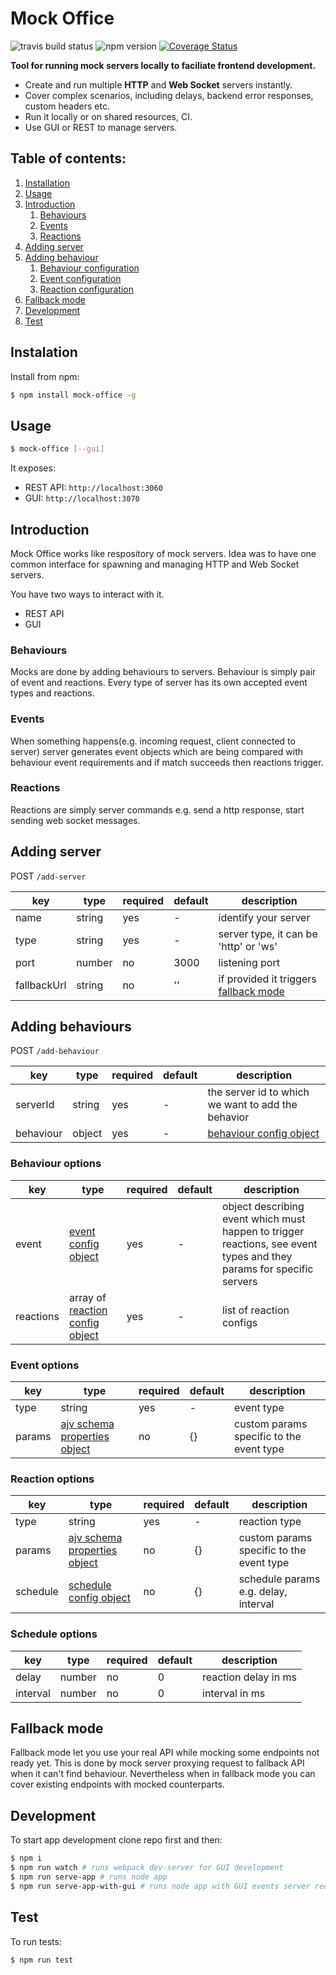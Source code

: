# Mock Office

![travis build status](https://travis-ci.org/xclix/mock-office.svg?branch=master) ![npm version](https://badge.fury.io/js/mock-office.svg) [![Coverage Status](https://coveralls.io/repos/github/xclix/mock-office/badge.svg?branch=master)](https://coveralls.io/github/xclix/mock-office?branch=master)

**Tool for running mock servers locally to faciliate frontend development.**

* Create and run multiple **HTTP** and **Web Socket** servers instantly.
* Cover complex scenarios, including delays, backend error responses, custom headers etc.
* Run it locally or on shared resources, CI.
* Use GUI or REST to manage servers.

## Table of contents:
1. [Installation](#installation)
1. [Usage](#usage)
1. [Introduction](#introduction)
    1. [Behaviours](#behaviours)
    1. [Events](#events)
    1. [Reactions](#reactions)
1. [Adding server](#adding-server)
1. [Adding behaviour](#adding-behaviour)
    1. [Behaviour configuration](#behaviour-options)
    1. [Event configuration](#event-options)
    1. [Reaction configuration](#reaction-options)
1. [Fallback mode](#fallback-mode)
1. [Development](#development)
1. [Test](#test)

## Instalation

Install from npm:
```sh
$ npm install mock-office -g
```

## Usage

```sh
$ mock-office [--gui]
```

It exposes:
* REST API: `http://localhost:3060`
* GUI: `http://localhost:3070`

## Introduction
Mock Office works like respository of mock servers. Idea was to have one common interface for spawning and managing HTTP and Web Socket servers.

You have two ways to interact with it.
* REST API
* GUI

### Behaviours
Mocks are done by adding behaviours to servers. Behaviour is simply pair of event and reactions. Every type of server has its own accepted event types and reactions.

### Events
When something happens(e.g. incoming request, client connected to server) server generates event objects which are being compared with behaviour event requirements and if match succeeds then reactions trigger.

### Reactions
Reactions are simply server commands e.g. send a http response, start sending web socket messages.

## Adding server

POST `/add-server`

key|type|required|default|description|
-|-|-|-|-|
name|string|yes|-|identify your server|
type|string|yes|-|server type, it can be 'http' or 'ws'|
port|number|no|3000|listening port|
fallbackUrl|string|no|''|if provided it triggers [fallback mode](#fallback-mode)|

## Adding behaviours

POST `/add-behaviour`

key|type|required|default|description|
-|-|-|-|-|
serverId|string|yes|-|the server id to which we want to add the behavior|
behaviour|object|yes|-|[behaviour config object](#behaviour-options)|

### Behaviour options

key|type|required|default|description|
-|-|-|-|-|
event|[event config object](#event-options)|yes|-|object describing event which must happen to trigger reactions, see event types and they params for specific servers|
reactions|array of [reaction config object](#reaction-options)|yes|-|list of reaction configs|

### Event options

key|type|required|default|description|
-|-|-|-|-|
type|string|yes|-|event type|
params|[ajv schema properties object](https://github.com/epoberezkin/ajv)|no|{}| custom params specific to the event type|

### Reaction options

key|type|required|default|description|
-|-|-|-|-|
type|string|yes|-|reaction type|
params|[ajv schema properties object](https://github.com/epoberezkin/ajv)|no|{}| custom params specific to the event type|
schedule|[schedule config object](#schedule-options)|no|{}|schedule params e.g. delay, interval|

### Schedule options

key|type|required|default|description|
-|-|-|-|-|
delay|number|no|0|reaction delay in ms|
interval|number|no|0|interval in ms|

## Fallback mode

Fallback mode let you use your real API while mocking some endpoints not ready yet. This is done by mock server proxying request to fallback API when it can't find behaviour. Nevertheless when in fallback mode you can cover existing endpoints with mocked counterparts.


## Development

To start app development clone repo first and then:

```sh
$ npm i
$ npm run watch # runs webpack dev-server for GUI development
$ npm run serve-app # runs node app
$ npm run serve-app-with-gui # runs node app with GUI events server required for GUI being updated
```

## Test

To run tests:

`$ npm run test`
